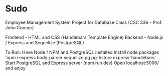 # Sudo
Employee Management System Project for Database Class (CSC 336 - Prof. John Connor)

Frontend - HTML and CSS (Handlebars Template Engine)
Backend - Node.js / Express and Sequelize (PostgreSQL)

To Run:
Have Node / NPM and PostgreSQL installed 
Install node packages 'npm i express body-parser sequelize pg pg-hstore express-handlebars'
Start PostgreSQL and Express server (npm run dev)
Open localhost:5000/ and enjoy



